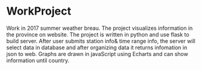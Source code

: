 # WorkProject
Work in 2017 summer weather breau. The project visualizes information in the province on website. The project is written in python and use flask to build server. After user submits station info&amp; time range info, the server will select data in database and after organizing data it returns infomation in json to web. Graphs are drawn in javaScript using Echarts and can show information until country.
